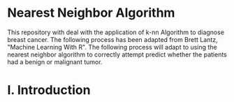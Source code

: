 # Nearest Neighbor Algorithm

   This repository with deal with the application of k-nn Algorithm to diagnose breast cancer. The following process has been adapted from Brett Lantz, "Machine Learning With R". The following process will adapt to using the nearest neighbor algorithm to correctly attempt predict whether the patients had a benign or malignant tumor.

# I. Introduction 



